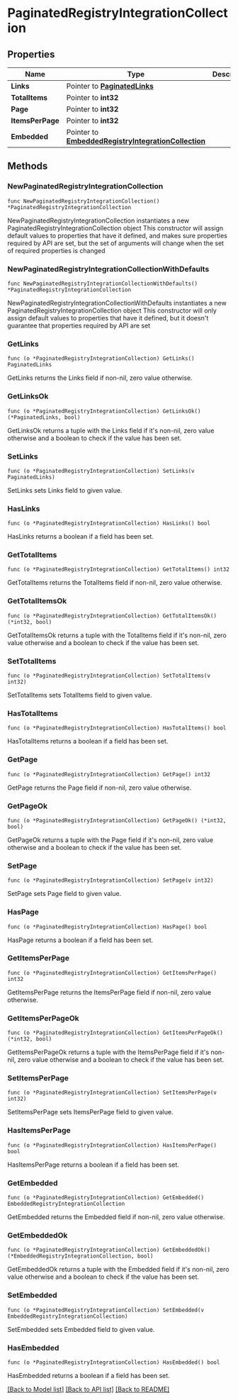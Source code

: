 # PaginatedRegistryIntegrationCollection

## Properties

Name | Type | Description | Notes
------------ | ------------- | ------------- | -------------
**Links** | Pointer to [**PaginatedLinks**](PaginatedLinks.md) |  | [optional] 
**TotalItems** | Pointer to **int32** |  | [optional] 
**Page** | Pointer to **int32** |  | [optional] 
**ItemsPerPage** | Pointer to **int32** |  | [optional] 
**Embedded** | Pointer to [**EmbeddedRegistryIntegrationCollection**](EmbeddedRegistryIntegrationCollection.md) |  | [optional] 

## Methods

### NewPaginatedRegistryIntegrationCollection

`func NewPaginatedRegistryIntegrationCollection() *PaginatedRegistryIntegrationCollection`

NewPaginatedRegistryIntegrationCollection instantiates a new PaginatedRegistryIntegrationCollection object
This constructor will assign default values to properties that have it defined,
and makes sure properties required by API are set, but the set of arguments
will change when the set of required properties is changed

### NewPaginatedRegistryIntegrationCollectionWithDefaults

`func NewPaginatedRegistryIntegrationCollectionWithDefaults() *PaginatedRegistryIntegrationCollection`

NewPaginatedRegistryIntegrationCollectionWithDefaults instantiates a new PaginatedRegistryIntegrationCollection object
This constructor will only assign default values to properties that have it defined,
but it doesn't guarantee that properties required by API are set

### GetLinks

`func (o *PaginatedRegistryIntegrationCollection) GetLinks() PaginatedLinks`

GetLinks returns the Links field if non-nil, zero value otherwise.

### GetLinksOk

`func (o *PaginatedRegistryIntegrationCollection) GetLinksOk() (*PaginatedLinks, bool)`

GetLinksOk returns a tuple with the Links field if it's non-nil, zero value otherwise
and a boolean to check if the value has been set.

### SetLinks

`func (o *PaginatedRegistryIntegrationCollection) SetLinks(v PaginatedLinks)`

SetLinks sets Links field to given value.

### HasLinks

`func (o *PaginatedRegistryIntegrationCollection) HasLinks() bool`

HasLinks returns a boolean if a field has been set.

### GetTotalItems

`func (o *PaginatedRegistryIntegrationCollection) GetTotalItems() int32`

GetTotalItems returns the TotalItems field if non-nil, zero value otherwise.

### GetTotalItemsOk

`func (o *PaginatedRegistryIntegrationCollection) GetTotalItemsOk() (*int32, bool)`

GetTotalItemsOk returns a tuple with the TotalItems field if it's non-nil, zero value otherwise
and a boolean to check if the value has been set.

### SetTotalItems

`func (o *PaginatedRegistryIntegrationCollection) SetTotalItems(v int32)`

SetTotalItems sets TotalItems field to given value.

### HasTotalItems

`func (o *PaginatedRegistryIntegrationCollection) HasTotalItems() bool`

HasTotalItems returns a boolean if a field has been set.

### GetPage

`func (o *PaginatedRegistryIntegrationCollection) GetPage() int32`

GetPage returns the Page field if non-nil, zero value otherwise.

### GetPageOk

`func (o *PaginatedRegistryIntegrationCollection) GetPageOk() (*int32, bool)`

GetPageOk returns a tuple with the Page field if it's non-nil, zero value otherwise
and a boolean to check if the value has been set.

### SetPage

`func (o *PaginatedRegistryIntegrationCollection) SetPage(v int32)`

SetPage sets Page field to given value.

### HasPage

`func (o *PaginatedRegistryIntegrationCollection) HasPage() bool`

HasPage returns a boolean if a field has been set.

### GetItemsPerPage

`func (o *PaginatedRegistryIntegrationCollection) GetItemsPerPage() int32`

GetItemsPerPage returns the ItemsPerPage field if non-nil, zero value otherwise.

### GetItemsPerPageOk

`func (o *PaginatedRegistryIntegrationCollection) GetItemsPerPageOk() (*int32, bool)`

GetItemsPerPageOk returns a tuple with the ItemsPerPage field if it's non-nil, zero value otherwise
and a boolean to check if the value has been set.

### SetItemsPerPage

`func (o *PaginatedRegistryIntegrationCollection) SetItemsPerPage(v int32)`

SetItemsPerPage sets ItemsPerPage field to given value.

### HasItemsPerPage

`func (o *PaginatedRegistryIntegrationCollection) HasItemsPerPage() bool`

HasItemsPerPage returns a boolean if a field has been set.

### GetEmbedded

`func (o *PaginatedRegistryIntegrationCollection) GetEmbedded() EmbeddedRegistryIntegrationCollection`

GetEmbedded returns the Embedded field if non-nil, zero value otherwise.

### GetEmbeddedOk

`func (o *PaginatedRegistryIntegrationCollection) GetEmbeddedOk() (*EmbeddedRegistryIntegrationCollection, bool)`

GetEmbeddedOk returns a tuple with the Embedded field if it's non-nil, zero value otherwise
and a boolean to check if the value has been set.

### SetEmbedded

`func (o *PaginatedRegistryIntegrationCollection) SetEmbedded(v EmbeddedRegistryIntegrationCollection)`

SetEmbedded sets Embedded field to given value.

### HasEmbedded

`func (o *PaginatedRegistryIntegrationCollection) HasEmbedded() bool`

HasEmbedded returns a boolean if a field has been set.


[[Back to Model list]](../README.md#documentation-for-models) [[Back to API list]](../README.md#documentation-for-api-endpoints) [[Back to README]](../README.md)


